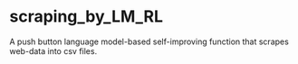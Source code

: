 # scraping_by_LM_RL
A push button language model-based self-improving function that scrapes web-data into csv files. 
